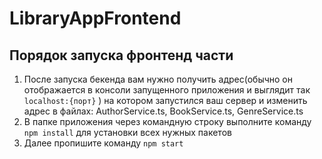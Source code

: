 # LibraryAppFrontend
## Порядок запуска фронтенд части
1. После запуска бекенда вам нужно получить адрес(обычно он отображается в консоли запущенного приложения и выглядит так `localhost:{порт}` ) на котором запустился ваш сервер и изменить адрес в файлах: AuthorService.ts, BookService.ts, GenreService.ts
2. В папке приложения через командную строку выполните команду `npm install` для установки всех нужных пакетов
3. Далее пропишите команду `npm start`
